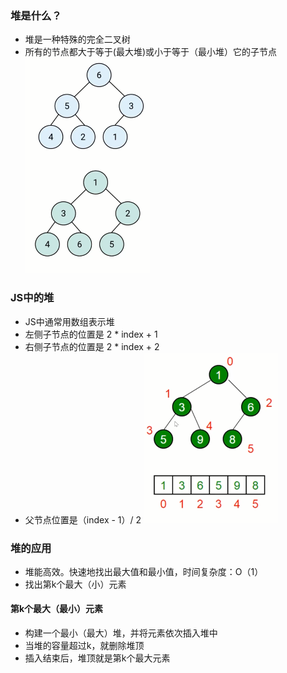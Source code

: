 ### 堆是什么？
* 堆是一种特殊的完全二叉树
* 所有的节点都大于等于(最大堆)或小于等于（最小堆）它的子节点
  ![堆的图示](imgs/堆的图示.png)


### JS中的堆
* JS中通常用数组表示堆
* 左侧子节点的位置是 2 * index + 1
* 右侧子节点的位置是 2 * index + 2
* 父节点位置是（index - 1）/ 2
  ![堆及对应数组的形式](imgs/堆及对应数组的形式.png)

### 堆的应用
* 堆能高效。快速地找出最大值和最小值，时间复杂度：O（1）
* 找出第k个最大（小）元素

#### 第k个最大（最小）元素
* 构建一个最小（最大）堆，并将元素依次插入堆中
* 当堆的容量超过k，就删除堆顶
* 插入结束后，堆顶就是第k个最大元素